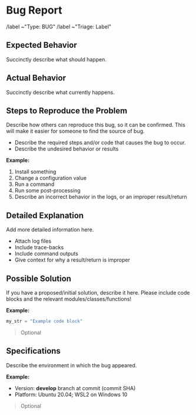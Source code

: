 # Bug Report

<!-- Quick Actions -->

/label ~"Type: BUG"
/label ~"Triage: Label"

## Expected Behavior

Succinctly describe what should happen.

## Actual Behavior

Succinctly describe what currently happens.

## Steps to Reproduce the Problem

Describe how others can reproduce this bug, so it can be confirmed.
This will make it easier for someone to find the source of bug.

- Describe the required steps and/or code that causes the bug to occur.
- Describe the undesired behavior or results

**Example:**

1. Install something
1. Change a configuration value
1. Run a command
1. Run some post-processing
1. Describe an incorrect behavior in the logs, or an improper result/return

## Detailed Explanation

Add more detailed information here.

- Attach log files
- Include trace-backs
- Include command outputs
- Give context for why a result/return is improper

## Possible Solution

If you have a proposed/initial solution, describe it here.
Please include code blocks and the relevant modules/classes/functions!

**Example:**

```python
my_str = "Example code block"
```

> Optional

## Specifications

Describe the environment in which the bug appeared.

**Example:**

- Version: **develop** branch at commit (commit SHA)
- Platform: Ubuntu 20.04; WSL2 on Windows 10

> Optional
